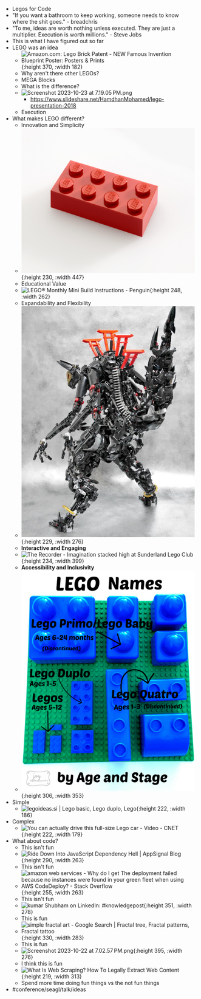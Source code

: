 - Legos for Code
- "If you want a bathroom to keep working, someone needs to know where the shit goes." - breadchris
- "To me, ideas are worth nothing unless executed. They are just a multiplier. Execution is worth millions." - Steve Jobs
- This is what I have figured out so far
- LEGO was an idea
	- ![Amazon.com: Lego Brick Patent - NEW Famous Invention Blueprint Poster:  Posters & Prints](https://m.media-amazon.com/images/I/81hjUx2CIXL.jpg){:height 370, :width 182}
	- Why aren't there other LEGOs?
	- MEGA Blocks
	- What is the difference?
	- ![Screenshot 2023-10-23 at 7.19.05 PM.png](../assets/Screenshot_2023-10-23_at_7.19.05 PM_1698113949439_0.png)
		- https://www.slideshare.net/HamdhanMohamed/lego-presentation-2018
	- Execution
- What makes LEGO different?
	- Innovation and Simplicity
	- ![lego red brick.jpg](../assets/lego_red_brick_1698114055209_0.jpg){:height 230, :width 447}
	- Educational Value
	- ![LEGO® Monthly Mini Build Instructions - Penguin](https://cdn.shopify.com/s/files/1/1553/8473/files/201912-MMB-Instructions_Penguin-_40332_-1_2048x2048.png?v=1583304951){:height 248, :width 262}
	- Expandability and Flexibility
	- ![Crazy Bioncile Builds.jpg](../assets/Crazy_Bioncile_Builds_1698114159744_0.jpg){:height 229, :width 276}
	- **Interactive and Engaging**
	- ![The Recorder - Imagination stacked high at Sunderland Lego Club](https://www.recorder.com/getattachment/2c6891be-bd2c-4ba8-975e-474227224f0d/b1-Lego-club-ph3){:height 234, :width 399}
	- **Accessibility and Inclusivity**
	- !['Different Lego Sizes.jpg](../assets/'Different_Lego_Sizes_1698114261101_0.jpg){:height 306, :width 353}
- Simple
	- ![legoideas.si | Lego basic, Lego duplo, Lego](https://i.pinimg.com/originals/4d/b4/12/4db412a3ac74d7202efa7406a0a97207.jpg){:height 222, :width 186}
- Complex
	- ![You can actually drive this full-size Lego car - Video - CNET](https://www.cnet.com/a/img/resize/ba49e27eab25e7789046ff9a89a3179ed2c014e8/hub/2018/08/31/17cb8761-8479-499e-b2d9-b2654715974f/lego.jpg?auto=webp&fit=cover&height=482&width=856){:height 222, :width 179}
- What about code?
	- This isn't fun
	- ![Ride Down Into JavaScript Dependency Hell | AppSignal Blog](https://blog.appsignal.com/images/blog/2020-04/anvaka-vizualization-gatsby.png){:height 290, :width 263}
	- This isn't fun
	- ![amazon web services - Why do I get The deployment failed because no  instances were found in your green fleet when using AWS CodeDeploy? - Stack  Overflow](https://i.stack.imgur.com/ftAjC.png){:height 255, :width 263}
	- This isn't fun
	- ![kumar Shubham on LinkedIn: #knowledgepost](https://media.licdn.com/dms/image/D4D22AQHiHnjTlMr3hQ/feedshare-shrink_800/0/1694628520706?e=1700697600&v=beta&t=rVejUPGoiTuyjjelpS5LVE2PkhKKmCRVWFmNdPSKv_w){:height 351, :width 278}
	- This is fun
	- ![simple fractal art - Google Search | Fractal tree, Fractal patterns,  Fractal tattoo](https://i.pinimg.com/originals/ff/20/db/ff20dbf6b268e5a133aa28ffb78ccfa9.jpg){:height 330, :width 283}
	- This is fun
	- ![Screenshot 2023-10-22 at 7.02.57 PM.png](../assets/Screenshot_2023-10-22_at_7.02.57 PM_1698026594238_0.png){:height 395, :width 276}
	- I think this is fun
	- ![What Is Web Scraping? How To Legally Extract Web Content](https://kinsta.com/wp-content/uploads/2022/07/Types-of-web-data.png){:height 219, :width 313}
	- Spend more time doing fun things vs the not fun things
- #conference/seagl/talk/ideas